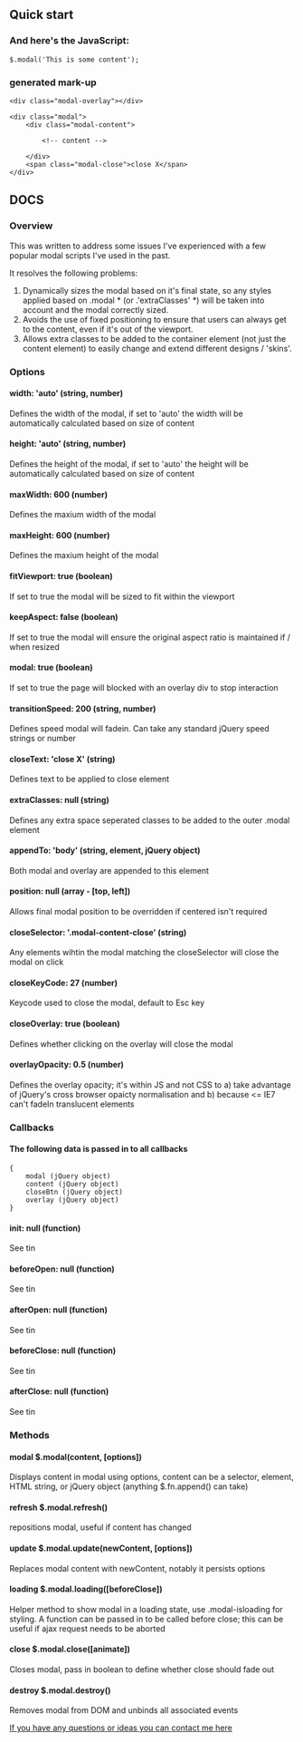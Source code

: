## Quick start
	
### And here's the JavaScript:

    $.modal('This is some content');
	
### generated mark-up

    <div class="modal-overlay"></div>
   
    <div class="modal">
        <div class="modal-content">
            
            <!-- content -->
            
        </div>
        <span class="modal-close">close X</span>
    </div>

## DOCS

### Overview
This was written to address some issues I've experienced with a few popular modal scripts I've used in the past.

It resolves the following problems:

1. Dynamically sizes the modal based on it's final state, so any styles applied based on .modal * (or .'extraClasses' *) will be taken into account and the modal correctly sized.
2. Avoids the use of fixed positioning to ensure that users can always get to the content, even if it's out of the viewport.
3. Allows extra classes to be added to the container element (not just the content element) to easily change and extend different designs / 'skins'.

### Options

#### width: 'auto' (string, number)
Defines the width of the modal, if set to 'auto' the width will be automatically calculated based on size of content

#### height: 'auto' (string, number)
Defines the height of the modal, if set to 'auto' the height will be automatically calculated based on size of content

#### maxWidth: 600 (number)
Defines the maxium width of the modal

#### maxHeight: 600 (number)
Defines the maxium height of the modal

#### fitViewport: true (boolean)
If set to true the modal will be sized to fit within the viewport


#### keepAspect: false (boolean)
If set to true the modal will ensure the original aspect ratio is maintained if / when resized
 
#### modal: true (boolean)
If set to true the page will blocked with an overlay div to stop interaction

#### transitionSpeed: 200 (string, number)
Defines speed modal will fadein. Can take any standard jQuery speed strings or number

#### closeText: 'close X' (string)
Defines text to be applied to close element

#### extraClasses: null (string)
Defines any extra space seperated classes to be added to the outer .modal element

#### appendTo: 'body' (string, element, jQuery object)
Both modal and overlay are appended to this element

#### position: null (array - [top, left])
Allows final modal position to be overridden if centered isn't required

#### closeSelector: '.modal-content-close' (string)
Any elements wihtin the modal matching the closeSelector will close the modal on click

#### closeKeyCode: 27 (number)
Keycode used to close the modal, default to Esc key

#### closeOverlay: true (boolean)
Defines whether clicking on the overlay will close the modal

#### overlayOpacity: 0.5 (number)
Defines the overlay opacity; it's within JS and not CSS to a) take advantage of jQuery's cross browser opaicty normalisation and b) because <= IE7 can't fadeIn translucent elements

### Callbacks

#### The following data is passed in to all callbacks
    
    {
        modal (jQuery object)
        content (jQuery object)
        closeBtn (jQuery object)
        overlay (jQuery object)
    }

#### init: null (function)
See tin

#### beforeOpen: null (function)
See tin

#### afterOpen: null (function)
See tin

#### beforeClose: null (function)
See tin

#### afterClose: null (function)
See tin

### Methods
#### modal $.modal(content, [options])
Displays content in modal using options, content can be a selector, element, HTML string, or jQuery object (anything $.fn.append() can take)

#### refresh $.modal.refresh()
repositions modal, useful if content has changed

#### update $.modal.update(newContent, [options])
Replaces modal content with newContent, notably it persists options

#### loading $.modal.loading([beforeClose])
Helper method to show modal in a loading state, use .modal-isloading for styling.
A function can be passed in to be called before close; this can be useful if ajax request needs to be aborted

#### close $.modal.close([animate])
Closes modal, pass in boolean to define whether close should fade out

#### destroy $.modal.destroy()
Removes modal from DOM and unbinds all associated events

[If you have any questions or ideas you can contact me here](http://richardscarrott.co.uk/contact "Richard Scarrott")